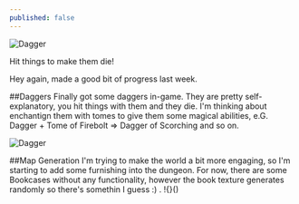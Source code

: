 ```yaml
---
published: false
---
```


![Dagger]()

Hit things to make them die!

<!--excerpt-->

Hey again, made a good bit of progress last week. 

##Daggers
Finally got some daggers in-game. They are pretty self-explanatory, you hit things with them and they die. I'm thinking about enchantign them with tomes to give them some magical abilities, e.G. Dagger + Tome of Firebolt => Dagger of Scorching and so on.

![Dagger]()

##Map Generation
I'm trying to make the world a bit more engaging, so I'm starting to add some furnishing into the dungeon. For now, there are some Bookcases without any functionality, however the book texture generates randomly so there's somethin I guess :) .
!{}()